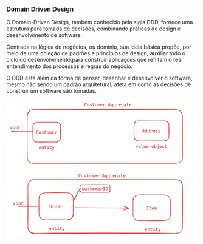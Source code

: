 ### Domain Driven Design

O Domain-Driven Design, também conhecido pela sigla DDD, fornece uma estrutura para tomada de decisões, combinando práticas de design e desenvolvimento de software.

Centrada na lógica de negócios, ou domínio, sua ideia básica propõe, por meio de uma coleção de padrões e princípios de design, auxiliar todo o ciclo do desenvolvimento,para construir aplicações que reflitam o real entendimento dos processos e regras do negócio.

O DDD está além da forma de pensar, desenhar e desenvolver o software, mesmo não sendo um padrão arquitetural, afeta em como as decisões de construir um software são tomadas.

![alt text](image.png)
